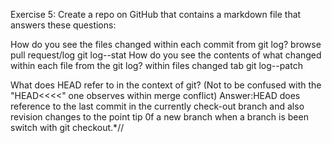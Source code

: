 Exercise 5: Create a repo on GitHub that contains a markdown file that answers these questions:

How do you see the files changed within each commit from git log? browse pull request/log git log--stat
How do you see the contents of what changed within each file from the git log? within files changed tab git log--patch

What does HEAD refer to in the context of git? (Not to be confused with the "HEAD<<<<" one observes within merge conflict)
Answer:HEAD does reference to the last commit in the currently check-out branch and also revision changes to the point tip
 0f a new branch when a branch is been switch with git checkout.*//
